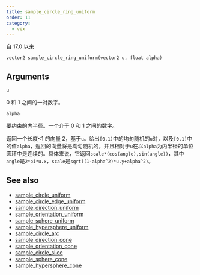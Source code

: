 ```yaml
---
title: sample_circle_ring_uniform
order: 11
category:
  - vex
---
```


自 17.0 以来

`vector2 sample_circle_ring_uniform(vector2 u, float alpha)`

## Arguments

`u`

0 和 1 之间的一对数字。

`alpha`

要约束的内半径。一个介于 0 和 1 之间的数字。

返回一个长度<1 的向量 2，基于`u`。给出`[0,1)`中的均匀随机的`u`对，以及`[0,1]`中的值`alpha`，返回的向量将是均匀随机的，并且相对于`u`在以`alpha`为内半径的单位圆环中是连续的。具体来说，它返回`scale*(cos(angle),sin(angle))`，其中`angle`是`2*pi*u.x`，`scale`是`sqrt((1-alpha^2)*u.y+alpha^2)`。

## See also

- [sample_circle_uniform](sample_circle_uniform.html)
- [sample_circle_edge_uniform](sample_circle_edge_uniform.html)
- [sample_direction_uniform](sample_direction_uniform.html)
- [sample_orientation_uniform](sample_orientation_uniform.html)
- [sample_sphere_uniform](sample_sphere_uniform.html)
- [sample_hypersphere_uniform](sample_hypersphere_uniform.html)
- [sample_circle_arc](sample_circle_arc.html)
- [sample_direction_cone](sample_direction_cone.html)
- [sample_orientation_cone](sample_orientation_cone.html)
- [sample_circle_slice](sample_circle_slice.html)
- [sample_sphere_cone](sample_sphere_cone.html)
- [sample_hypersphere_cone](sample_hypersphere_cone.html)
